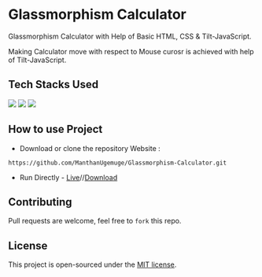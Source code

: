 # Glassmorphism Calculator
Glassmorphism Calculator with Help of Basic HTML, CSS & Tilt-JavaScript.</br>


Making Calculator move with respect to Mouse curosr is achieved with help of Tilt-JavaScript.

## Tech Stacks Used

<a target="_blank" href="https://www.w3schools.com/html/default.asp"><img src="https://img.shields.io/badge/html5%20-%23E34F26.svg?&style=for-the-badge&logo=html5&logoColor=white"></img></a>
<a target="_blank" href="https://www.w3schools.com/css/default.asp"><img src="https://img.shields.io/badge/css3%20-%231572B6.svg?&style=for-the-badge&logo=css3&logoColor=white"></img></a>
<a target="_blank" href="https://www.w3schools.com/js/default.asp"><img src="https://img.shields.io/badge/javascript%20-%23323330.svg?&style=for-the-badge&logo=javascript&logoColor=%23F7DF1E"></img></a>


## How to use Project

- Download or clone the repository Website : 

```
https://github.com/ManthanUgemuge/Glassmorphism-Calculator.git
```
- Run Directly - [Live](https://manthanugemuge.github.io/Glassmorphism-Calculator/)//[Download](https://github.com/ManthanUgemuge/Glassmorphism-Calculator/archive/refs/heads/main.zip)

## Contributing
Pull requests are welcome, feel free to ```fork``` this repo.

## License
This project is open-sourced under the [MIT license]().
